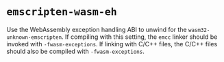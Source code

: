 # `emscripten-wasm-eh`

Use the WebAssembly exception handling ABI to unwind for the
`wasm32-unknown-emscripten`. If compiling with this setting, the `emcc` linker
should be invoked with `-fwasm-exceptions`. If linking with C/C++ files, the
C/C++ files should also be compiled with `-fwasm-exceptions`.
